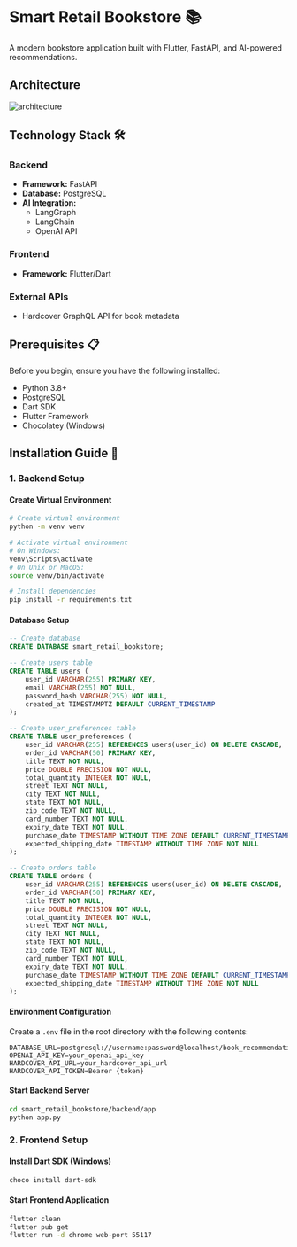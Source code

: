 # Smart Retail Bookstore 📚

A modern bookstore application built with Flutter, FastAPI, and AI-powered recommendations.

## Architecture
![architecture](https://github.com/user-attachments/assets/92840ea2-3827-41eb-b65e-4f9c939ac47d)


## Technology Stack 🛠️

### Backend
- **Framework:** FastAPI
- **Database:** PostgreSQL
- **AI Integration:** 
  - LangGraph
  - LangChain
  - OpenAI API

### Frontend
- **Framework:** Flutter/Dart

### External APIs
- Hardcover GraphQL API for book metadata

## Prerequisites 📋

Before you begin, ensure you have the following installed:
- Python 3.8+
- PostgreSQL
- Dart SDK
- Flutter Framework
- Chocolatey (Windows)

## Installation Guide 🚀

### 1. Backend Setup

#### Create Virtual Environment
```bash
# Create virtual environment
python -m venv venv

# Activate virtual environment
# On Windows:
venv\Scripts\activate
# On Unix or MacOS:
source venv/bin/activate

# Install dependencies
pip install -r requirements.txt
```

#### Database Setup
```sql
-- Create database
CREATE DATABASE smart_retail_bookstore;

-- Create users table
CREATE TABLE users (
    user_id VARCHAR(255) PRIMARY KEY,
    email VARCHAR(255) NOT NULL,
    password_hash VARCHAR(255) NOT NULL,
    created_at TIMESTAMPTZ DEFAULT CURRENT_TIMESTAMP
);

-- Create user_preferences table
CREATE TABLE user_preferences (
    user_id VARCHAR(255) REFERENCES users(user_id) ON DELETE CASCADE,
    order_id VARCHAR(50) PRIMARY KEY,
    title TEXT NOT NULL,
    price DOUBLE PRECISION NOT NULL,
    total_quantity INTEGER NOT NULL,
    street TEXT NOT NULL,
    city TEXT NOT NULL,
    state TEXT NOT NULL,
    zip_code TEXT NOT NULL,
    card_number TEXT NOT NULL,
    expiry_date TEXT NOT NULL,
    purchase_date TIMESTAMP WITHOUT TIME ZONE DEFAULT CURRENT_TIMESTAMP,
    expected_shipping_date TIMESTAMP WITHOUT TIME ZONE NOT NULL
);

-- Create orders table
CREATE TABLE orders (
    user_id VARCHAR(255) REFERENCES users(user_id) ON DELETE CASCADE,
    order_id VARCHAR(50) PRIMARY KEY,
    title TEXT NOT NULL,
    price DOUBLE PRECISION NOT NULL,
    total_quantity INTEGER NOT NULL,
    street TEXT NOT NULL,
    city TEXT NOT NULL,
    state TEXT NOT NULL,
    zip_code TEXT NOT NULL,
    card_number TEXT NOT NULL,
    expiry_date TEXT NOT NULL,
    purchase_date TIMESTAMP WITHOUT TIME ZONE DEFAULT CURRENT_TIMESTAMP,
    expected_shipping_date TIMESTAMP WITHOUT TIME ZONE NOT NULL
);
```

#### Environment Configuration
Create a `.env` file in the root directory with the following contents:
```env
DATABASE_URL=postgresql://username:password@localhost/book_recommendations
OPENAI_API_KEY=your_openai_api_key
HARDCOVER_API_URL=your_hardcover_api_url
HARDCOVER_API_TOKEN=Bearer {token}
```

#### Start Backend Server
```bash
cd smart_retail_bookstore/backend/app
python app.py
```

### 2. Frontend Setup

#### Install Dart SDK (Windows)
```powershell
choco install dart-sdk
```

#### Start Frontend Application
```bash
flutter clean
flutter pub get
flutter run -d chrome web-port 55117
```

